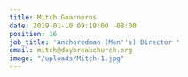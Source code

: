 ```yaml
---
title: Mitch Guarneros
date: 2019-01-10 09:19:00 -08:00
position: 16
job_title: 'Anchoredman (Men''s) Director '
email: mitch@daybreakchurch.org
image: "/uploads/Mitch-1.jpg"
---
```


